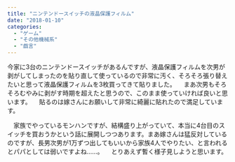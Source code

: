 ```yaml
---
title: "ニンテンドースイッチの液晶保護フィルム"
date: "2018-01-10"
categories: 
  - "ゲーム"
  - "その他機械系"
  - "戯言"
---
```


今家に3台のニンテンドースイッチがあるんですが、液晶保護フィルムを次男が剥がしてしまったのを貼り直して使っているので非常に汚く、そろそろ張り替えたいと思って液晶保護フィルムを3枚買ってきて貼りました。 　まあ次男もそろそろむやみに剥がす時期を超えたと思うので、このまま使っていければ良いと思います。 　貼るのは嫁さんにお願いして非常に綺麗に貼れたので満足しています。

　家族でやっているモンハンですが、結構盛り上がっていて、本当に4台目のスイッチを買おうかという話に展開しつつあります。まあ嫁さんは猛反対しているのですが、長男次男が1万ずつ出してもいいから家族4人でやりたい、と言われるとパパとしては弱いですよね……。 　とりあえず暫く様子見しようと思います。
